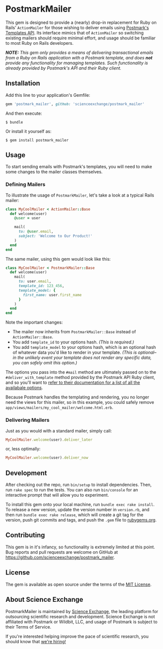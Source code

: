 # PostmarkMailer

This gem is designed to provide a (nearly) drop-in replacement for Ruby on Rails' `ActionMailer` for those wishing to deliver emails using [Postmark's Templates API](https://postmarkapp.com/why/templates). Its interface mimics that of `ActionMailer` so switching existing mailers should require minimal effort, and usage should be familiar to most Ruby on Rails developers.

_**NOTE:** This gem only provides a means of delivering transactional emails from a Ruby on Rails application with a Postmark template, and does **not** provide any functionality for managing templates. Such functionality is already provided by Postmark's API and their Ruby client._

## Installation

Add this line to your application's Gemfile:

```ruby
gem 'postmark_mailer', github: 'scienceexchange/postmark_mailer'
```

And then execute:

    $ bundle

Or install it yourself as:

    $ gem install postmark_mailer

## Usage

To start sending emails with Postmark's templates, you will need to make some changes to the mailer classes themselves.

### Defining Mailers

To illustrate the usage of `PostmarkMailer`, let's take a look at a typical Rails mailer:

```ruby
class MyCoolMailer < ActionMailer::Base
  def welcome(user)
    @user = user

    mail(
      to: @user.email,
      subject: 'Welcome to Our Product!'
    )
  end
end
```

The same mailer, using this gem would look like this:

```ruby
class MyCoolMailer < PostmarkMailer::Base
  def welcome(user)
    mail(
      to: user.email,
      template_id: 123_456,
      template_model: {
        first_name: user.first_name
      }
    )
  end
end
```

Note the important changes:

* The mailer now inherits from `PostmarkMailer::Base` instead of `ActionMailer::Base`.
* You add `template_id` to your options hash. _(This is required.)_
* You add `template_model` to your options hash, which is an optional hash of whatever data you'd like to render in your template. _(This is optional–in the unlikely event your template does not render any specific data, you can safely omit this option.)_

The options you pass into the `#mail` method are ultimately passed on to the `#deliver_with_template` method provided by the Postmark API Ruby client, and so you'll want to [refer to their documentation for a list of all the availabale options](https://postmarkapp.com/developer/api/templates-api#email-with-template).

Because Postmark handles the templating and rendering, you no longer need the views for this mailer, so in this example, you could safely remove `app/views/mailers/my_cool_mailer/welcome.html.erb`.

### Delivering Mailers

Just as you would with a standard mailer, simply call:

```ruby
MyCoolMailer.welcome(user).deliver_later
```

or, less optimally:

```ruby
MyCoolMailer.welcome(user).deliver_now
```

## Development

After checking out the repo, run `bin/setup` to install dependencies. Then, run `rake spec` to run the tests. You can also run `bin/console` for an interactive prompt that will allow you to experiment.

To install this gem onto your local machine, run `bundle exec rake install`. To release a new version, update the version number in `version.rb`, and then run `bundle exec rake release`, which will create a git tag for the version, push git commits and tags, and push the `.gem` file to [rubygems.org](https://rubygems.org).

## Contributing

This gem is in it's infancy, so functionality is extremely limited at this point. Bug reports and pull requests are welcome on GitHub at https://github.com/scienceexchange/postmark_mailer.

## License

The gem is available as open source under the terms of the [MIT License](https://opensource.org/licenses/MIT).

## About Science Exchange

PostmarkMailer is maintained by [Science Exchange](https://www.scienceexchange.com), the leading platform for outsourcing scientific research and development. Science Exchange is not affiliated with Postmark or Wildbit, LLC, and usage of Postmark is subject to their Terms of Service.

If you're interested helping improve the pace of scientific research, you should know that [we're hiring!](https://jobs.lever.co/scienceexchange/e277508e-1bda-4ed2-b3f3-ed78d3345402)
